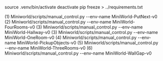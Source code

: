 source .venv/bin/activate
deactivate
pip freeze > ../requirements.txt



(1) Miniworld/scripts/manual_control.py --env-name MiniWorld-PutNext-v0
(2) Miniworld/scripts/manual_control.py --env-name MiniWorld-FourRooms-v0
(3) Miniworld/scripts/manual_control.py --env-name MiniWorld-Hallway-v0
(3) Miniworld/scripts/manual_control.py --env-name MiniWorld-OneRoom-v0
(4) Miniworld/scripts/manual_control.py --env-name MiniWorld-PickupObjects-v0
(5) Miniworld/scripts/manual_control.py --env-name MiniWorld-ThreeRooms-v0
(6) Miniworld/scripts/manual_control.py --env-name MiniWorld-WallGap-v0  
